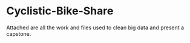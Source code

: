 # Cyclistic-Bike-Share
Attached are all the work and files used to clean big data and present a capstone. 
